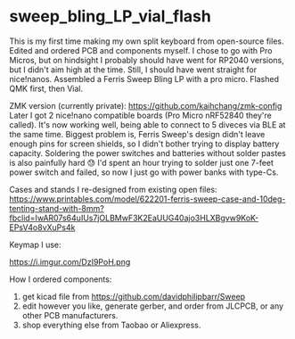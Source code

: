 # sweep_bling_LP_vial_flash
This is my first time making my own split keyboard from open-source files. Edited and ordered PCB and components myself. I chose to go with Pro Micros, but on hindsight I probably should have went for RP2040 versions, but I didn't aim high at the time. Still, I should have went straight for nice!nanos.
Assembled a Ferris Sweep Bling LP with a pro micro. Flashed QMK first, then Vial.

ZMK version (currently private):
https://github.com/kaihchang/zmk-config
Later I got 2 nice!nano compatible boards (Pro Micro nRF52840 they're called). It's now working well, being able to connect to 5 diveces via BLE at the same time. Biggest problem is, Ferris Sweep's design didn't leave enough pins for screen shields, so I didn't bother trying to display battery capacity. Soldering the power switches and batteries without solder pastes is also painfully hard 😓 I'd spent an hour trying to solder just one 7-feet power switch and failed, so now I just go with power banks with type-Cs.

Cases and stands I re-designed from existing open files:
https://www.printables.com/model/622201-ferris-sweep-case-and-10deg-tenting-stand-with-8mm?fbclid=IwAR07s64uIUs7jOLBMwF3K2EaUUG40ajo3HLXBgvw9KoK-EPsV4o8vXuPs4k

Keymap I use:

https://i.imgur.com/DzI9PoH.png 

How I ordered components:
1. get kicad file from https://github.com/davidphilipbarr/Sweep
2. edit however you like, generate gerber, and order from JLCPCB, or any other PCB manufacturers.
3. shop everything else from Taobao or Aliexpress.
